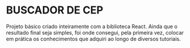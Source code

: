 # BUSCADOR DE CEP

Projeto básico criado inteiramente com a biblioteca React. Ainda que o resultado final seja simples, foi onde consegui, pela primeira vez, colocar em prática os conhecimentos que adquiri ao longo de diversos tutoriais.
